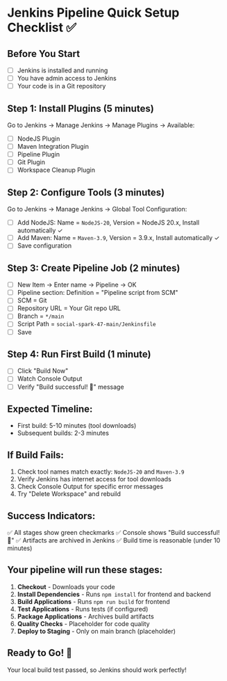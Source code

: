 # Jenkins Pipeline Quick Setup Checklist ✅

## Before You Start
- [ ] Jenkins is installed and running
- [ ] You have admin access to Jenkins
- [ ] Your code is in a Git repository

## Step 1: Install Plugins (5 minutes)
Go to Jenkins → Manage Jenkins → Manage Plugins → Available:
- [ ] NodeJS Plugin
- [ ] Maven Integration Plugin  
- [ ] Pipeline Plugin
- [ ] Git Plugin
- [ ] Workspace Cleanup Plugin

## Step 2: Configure Tools (3 minutes)
Go to Jenkins → Manage Jenkins → Global Tool Configuration:
- [ ] Add NodeJS: Name = `NodeJS-20`, Version = NodeJS 20.x, Install automatically ✓
- [ ] Add Maven: Name = `Maven-3.9`, Version = 3.9.x, Install automatically ✓
- [ ] Save configuration

## Step 3: Create Pipeline Job (2 minutes)
- [ ] New Item → Enter name → Pipeline → OK
- [ ] Pipeline section: Definition = "Pipeline script from SCM"
- [ ] SCM = Git
- [ ] Repository URL = Your Git repo URL
- [ ] Branch = `*/main`
- [ ] Script Path = `social-spark-47-main/Jenkinsfile`
- [ ] Save

## Step 4: Run First Build (1 minute)
- [ ] Click "Build Now"
- [ ] Watch Console Output
- [ ] Verify "Build successful! 🎉" message

## Expected Timeline:
- First build: 5-10 minutes (tool downloads)
- Subsequent builds: 2-3 minutes

## If Build Fails:
1. Check tool names match exactly: `NodeJS-20` and `Maven-3.9`
2. Verify Jenkins has internet access for tool downloads
3. Check Console Output for specific error messages
4. Try "Delete Workspace" and rebuild

## Success Indicators:
✅ All stages show green checkmarks
✅ Console shows "Build successful! 🎉"
✅ Artifacts are archived in Jenkins
✅ Build time is reasonable (under 10 minutes)

## Your pipeline will run these stages:
1. **Checkout** - Downloads your code
2. **Install Dependencies** - Runs `npm install` for frontend and backend
3. **Build Applications** - Runs `npm run build` for frontend
4. **Test Applications** - Runs tests (if configured)
5. **Package Applications** - Archives build artifacts
6. **Quality Checks** - Placeholder for code quality
7. **Deploy to Staging** - Only on main branch (placeholder)

## Ready to Go! 🚀
Your local build test passed, so Jenkins should work perfectly!